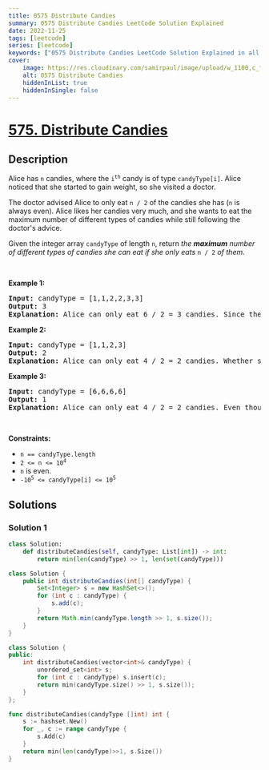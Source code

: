 ```yaml
---
title: 0575 Distribute Candies
summary: 0575 Distribute Candies LeetCode Solution Explained
date: 2022-11-25
tags: [leetcode]
series: [leetcode]
keywords: ["0575 Distribute Candies LeetCode Solution Explained in all languages", "0575 Distribute Candies", "LeetCode", "leetcode solution in Python3 C++ Java Go PHP Ruby Swift TypeScript Rust C# JavaScript C", "GeeksforGeeks", "InterviewBit", "Coding Ninjas", "HackerRank", "HackerEarth", "CodeChef", "TopCoder", "AlgoExpert", "freeCodeCamp", "Codeforces", "GitHub", "AtCoder", "Samir Paul"]
cover:
    image: https://res.cloudinary.com/samirpaul/image/upload/w_1100,c_fit,co_rgb:FFFFFF,l_text:Arial_75_bold:0575 Distribute Candies - Solution Explained/problem-solving.webp
    alt: 0575 Distribute Candies
    hiddenInList: true
    hiddenInSingle: false
---
```



# [575. Distribute Candies](https://leetcode.com/problems/distribute-candies)


## Description

<p>Alice has <code>n</code> candies, where the <code>i<sup>th</sup></code> candy is of type <code>candyType[i]</code>. Alice noticed that she started to gain weight, so she visited a doctor.</p>

<p>The doctor advised Alice to only eat <code>n / 2</code> of the candies she has (<code>n</code> is always even). Alice likes her candies very much, and she wants to eat the maximum number of different types of candies while still following the doctor&#39;s advice.</p>

<p>Given the integer array <code>candyType</code> of length <code>n</code>, return <em>the <strong>maximum</strong> number of different types of candies she can eat if she only eats </em><code>n / 2</code><em> of them</em>.</p>

<p>&nbsp;</p>
<p><strong class="example">Example 1:</strong></p>

<pre>
<strong>Input:</strong> candyType = [1,1,2,2,3,3]
<strong>Output:</strong> 3
<strong>Explanation:</strong> Alice can only eat 6 / 2 = 3 candies. Since there are only 3 types, she can eat one of each type.
</pre>

<p><strong class="example">Example 2:</strong></p>

<pre>
<strong>Input:</strong> candyType = [1,1,2,3]
<strong>Output:</strong> 2
<strong>Explanation:</strong> Alice can only eat 4 / 2 = 2 candies. Whether she eats types [1,2], [1,3], or [2,3], she still can only eat 2 different types.
</pre>

<p><strong class="example">Example 3:</strong></p>

<pre>
<strong>Input:</strong> candyType = [6,6,6,6]
<strong>Output:</strong> 1
<strong>Explanation:</strong> Alice can only eat 4 / 2 = 2 candies. Even though she can eat 2 candies, she only has 1 type.
</pre>

<p>&nbsp;</p>
<p><strong>Constraints:</strong></p>

<ul>
	<li><code>n == candyType.length</code></li>
	<li><code>2 &lt;= n &lt;= 10<sup>4</sup></code></li>
	<li><code>n</code>&nbsp;is even.</li>
	<li><code>-10<sup>5</sup> &lt;= candyType[i] &lt;= 10<sup>5</sup></code></li>
</ul>

## Solutions

### Solution 1

<!-- tabs:start -->

```python
class Solution:
    def distributeCandies(self, candyType: List[int]) -> int:
        return min(len(candyType) >> 1, len(set(candyType)))
```

```java
class Solution {
    public int distributeCandies(int[] candyType) {
        Set<Integer> s = new HashSet<>();
        for (int c : candyType) {
            s.add(c);
        }
        return Math.min(candyType.length >> 1, s.size());
    }
}
```

```cpp
class Solution {
public:
    int distributeCandies(vector<int>& candyType) {
        unordered_set<int> s;
        for (int c : candyType) s.insert(c);
        return min(candyType.size() >> 1, s.size());
    }
};
```

```go
func distributeCandies(candyType []int) int {
	s := hashset.New()
	for _, c := range candyType {
		s.Add(c)
	}
	return min(len(candyType)>>1, s.Size())
}
```

<!-- tabs:end -->

<!-- end -->
